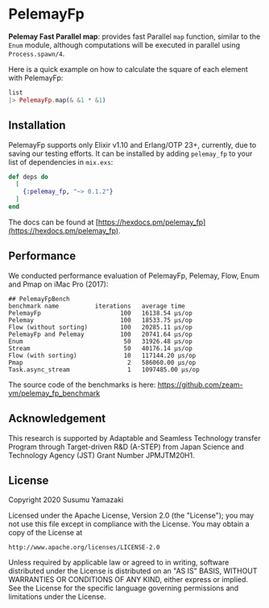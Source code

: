 # PelemayFp

**Pelemay Fast Parallel map**: provides fast Parallel `map` function, similar to the `Enum` module, although computations will be executed in parallel using `Process.spawn/4`.

Here is a quick example on how to calculate the square of each element with PelemayFp:

```elixir
list
|> PelemayFp.map(& &1 * &1)
```

## Installation

PelemayFp supports only Elixir v1.10 and Erlang/OTP 23+, currently, due to saving our testing efforts. It can be installed by adding `pelemay_fp` to your list of dependencies in `mix.exs`:

```elixir
def deps do
  [
    {:pelemay_fp, "~> 0.1.2"}
  ]
end
```

The docs can be found at [https://hexdocs.pm/pelemay_fp](https://hexdocs.pm/pelemay_fp).

## Performance

We conducted performance evaluation of PelemayFp, Pelemay, Flow, Enum and Pmap on iMac Pro (2017):

```
## PelemayFpBench
benchmark name          iterations   average time 
PelemayFp                      100   16138.54 µs/op
Pelemay                        100   18533.75 µs/op
Flow (without sorting)         100   20285.11 µs/op
PelemayFp and Pelemay          100   20741.64 µs/op
Enum                            50   31926.48 µs/op
Stream                          50   40176.14 µs/op
Flow (with sorting)             10   117144.20 µs/op
Pmap                             2   586060.00 µs/op
Task.async_stream                1   1097485.00 µs/op
```

The source code of the benchmarks is here: https://github.com/zeam-vm/pelemay_fp_benchmark


## Acknowledgement

This research is supported by Adaptable and Seamless Technology transfer
Program through Target-driven R&D (A-STEP) from Japan Science and Technology
Agency (JST) Grant Number JPMJTM20H1.

## License

Copyright 2020 Susumu Yamazaki

Licensed under the Apache License, Version 2.0 (the "License"); you may not use this file except in compliance with the License. You may obtain a copy of the License at

```
http://www.apache.org/licenses/LICENSE-2.0
```

Unless required by applicable law or agreed to in writing, software distributed under the License is distributed on an "AS IS" BASIS, WITHOUT WARRANTIES OR CONDITIONS OF ANY KIND, either express or implied. See the License for the specific language governing permissions and limitations under the License.
